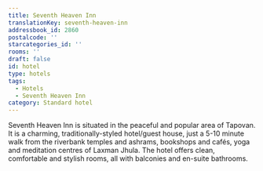 ```yaml
---
title: Seventh Heaven Inn
translationKey: seventh-heaven-inn
addressbook_id: 2860
postalcode: ''
starcategories_id: ''
rooms: ''
draft: false
id: hotel
type: hotels
tags:
  - Hotels
  - Seventh Heaven Inn
category: Standard hotel
---
```

Seventh Heaven Inn is situated in the peaceful and popular area of Tapovan. It is a charming, traditionally-styled hotel/guest house, just a 5-10 minute walk from the riverbank temples and ashrams, bookshops and cafés, yoga and meditation centres of Laxman Jhula. The hotel offers clean, comfortable and stylish rooms, all with balconies and en-suite bathrooms.